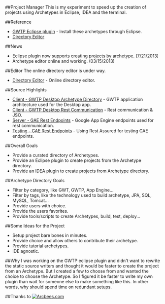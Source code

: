 ##Project Manager
This is my experiment to speed up the creation of projects using Archetypes in Eclipse, IDEA and the terminal.

##Reference
* [GWTP Eclipse plugin](https://github.com/ArcBees/gwtp-eclipse-plugin) - Install these archetypes through Eclipse. 
* [Directory Editor](https://project-directory.appspot.com/)

##News
* Eclipse plugin now supports creating projects by archetype. (7/21/2013)
* Archetype editor online and working. (03/15/2013)

##Editor 
The online directory editor is under way. 

* [Directory Editor](https://project-directory.appspot.com) - Online directory editor. 

##Source Highlights
* [Client - GWTP Desktop Archetype Directory](https://github.com/branflake2267/Project-Manager/tree/master/Directory/src/org/gonevertical/pm/directory/client) - GWTP application architecture used for the Desktop app.
* [Client - GWTP Desktop Rest Communication](https://github.com/branflake2267/Project-Manager/tree/master/Directory/src/org/gonevertical/pm/directory/client/rest) - Rest communication & JSO.
* [Server - GAE Rest Endpoints](https://github.com/branflake2267/Project-Manager/tree/master/Directory/src/org/gonevertical/pm/directory/server/rest) - Google App Engine endpoints used for rest communication.
* [Testing - GAE Rest Endpoints](https://github.com/branflake2267/Project-Manager/tree/master/DirectoryTesting/src/test/java/org/gonevertical/pm/directory/testing) - Using Rest Assured for testing GAE endpoints.

##Overall Goals
* Provide a curated directory of Archetypes.
* Provide an Eclipse plugin to create projects from the Archetype directory.
* Provide an IDEA plugin to create projects from Archetype directory.

##Archetype Directory Goals
* Filter by category, like GWT, GWTP, App Engine...
* Filter by tags, like the technology used to build archetype, JPA, SQL, MySQL, Tomcat…
* Provide users with choice.
* Provide the users favorites. 
* Provide tools/scripts to create Archetypes, build, test, deploy...

##Some Ideas for the Project
* Setup project bare bones in minutes. 
* Provide choice and allow others to contribute their archetype.
* Provide tutorial archetypes.
* IDE agnostic.

##Why
I was working on the GWTP eclipse plugin and didn't want to rewrite the static source writers and thought it would be faster to create the project from an Archetype. But I created a few to choose from and wanted the choice to choose the Archetype. So I figured it be faster to write my own plugin than wait for someone else to make something like this. In other words, why should spend time on redundant setups.

##Thanks to
[![Arcbees.com](http://arcbees-ads.appspot.com/ad.png)](http://arcbees.com)
